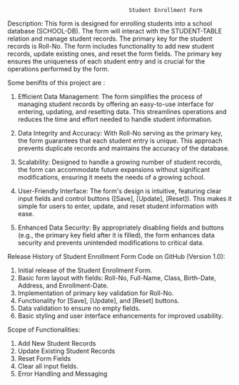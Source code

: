                                           Student Enrollment Form

Description:
This form is designed for enrolling students into a school database (SCHOOL-DB). The form will interact with the STUDENT-TABLE relation and manage student records. The primary key for the student records is Roll-No. The form includes functionality to add new student records, update existing ones, and reset the form fields. The primary key ensures the uniqueness of each student entry and is crucial for the operations performed by the form.


Some benifits of this project are :
1) Efficient Data Management:
The form simplifies the process of managing student records by offering an easy-to-use interface for          entering, updating, and resetting data. This streamlines operations and reduces the time and effort needed    to handle student information.

2) Data Integrity and Accuracy:
With Roll-No serving as the primary key, the form guarantees that each student entry is unique. This          approach prevents duplicate records and maintains the accuracy of the database.

3) Scalability:
Designed to handle a growing number of student records, the form can accommodate future expansions without    significant modifications, ensuring it meets the needs of a growing school.

4) User-Friendly Interface:
The form's design is intuitive, featuring clear input fields and control buttons ([Save], [Update],           [Reset]). This makes it simple for users to enter, update, and reset student information with ease.

5) Enhanced Data Security:
By appropriately disabling fields and buttons (e.g., the primary key field after it is filled), the form      enhances data security and prevents unintended modifications to critical data.


Release History of Student Enrollment Form Code on GitHub (Version 1.0):

1) Initial release of the Student Enrollment Form.
2) Basic form layout with fields: Roll-No, Full-Name, Class, Birth-Date, Address, and Enrollment-Date.
3) Implementation of primary key validation for Roll-No.
4) Functionality for [Save], [Update], and [Reset] buttons.
5) Data validation to ensure no empty fields.
6) Basic styling and user interface enhancements for improved usability.


Scope of Functionalities:

1) Add New Student Records
2) Update Existing Student Records
3) Reset Form Fields
4) Clear all input fields.
5) Error Handling and Messaging

